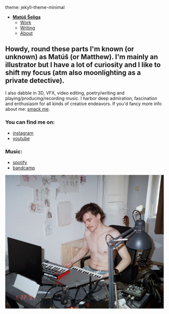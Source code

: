 theme: jekyll-theme-minimal
- [**Matúš Šeliga**](./index.md) <!-- Use `index.md` as well. `./` is a shortcut back to your home page `index.md` -->
    - [Work](work.md)
    - [Writing](writing.md)
    - [About](about.md)

## Howdy, round these parts I'm known (or unknown) as Matúš (or Matthew). I'm mainly an illustrator but I have a lot of curiosity and I like to shift my focus (atm also moonlighting as a private detective).

I also dabble in 3D, VFX, video editing, poetry/writing and playing/producing/recording music. I harbor deep admiration, fascination and enthusiasm for all kinds of creative endeavors. If you'd fancy more info about me: [smack me](about.md).

### You can find me on:
- [instagram](https://www.instagram.com/shallowgator/)
- [youtube](https://www.youtube.com/@shallowgator)
### Music:
- [spotify](https://open.spotify.com/artist/34KBeR795Ul0q9nuhCKxGq?si=K7A2JWbsQUurgoobEZSx5A)
- [bandcamp](https://shallowgator.bandcamp.com/album/not-s-now)

![Me in my makeshift bedroom recording "studio".](img/me_in_the_studio.png)

